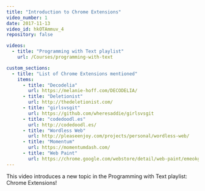 ```yaml
---
title: "Introduction to Chrome Extensions"
video_number: 1
date: 2017-11-13
video_id: hkOTAmmuv_4
repository: false

videos:
  - title: "Programming with Text playlist"
    url: /Courses/programming-with-text

custom_sections:
  - title: "List of Chrome Extensions mentioned"
    items:
      - title: "Decodelia"
        url: https://melanie-hoff.com/DECODELIA/
      - title: "Deletionist"
        url: http://thedeletionist.com/
      - title: "girlsvsgit"
        url: https://github.com/wheresaddie/girlsvsgit
      - title: "codedoodl.es"
        url: http://codedoodl.es/
      - title: "Wordless Web"
        url: http://pleaseenjoy.com/projects/personal/wordless-web/
      - title: "Momentum"
        url: https://momentumdash.com/
      - title: "Web Paint"
        url: https://chrome.google.com/webstore/detail/web-paint/emeokgokialpjadjaoeiplmnkjoaegng
---
```


This video introduces a new topic in the Programming with Text playlist: Chrome Extensions!
